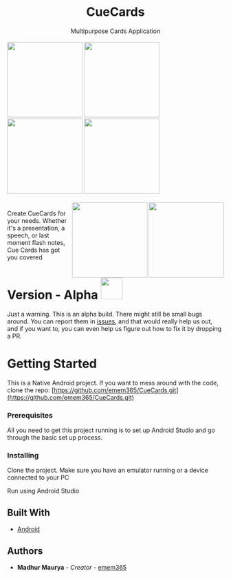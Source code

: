 # <center>CueCards</center>
<center>Multipurpose Cards Application</center><br>
<span> <img src="https://emem365.github.io/host_repo/cueCardsSplash.png" width=175> <img src="https://emem365.github.io/host_repo/cueCardsCard.png" width=175> <img src="https://emem365.github.io/host_repo/cuecardsPresentation.png" width=175> <img src="https://emem365.github.io/host_repo/cueCardsEdit.png" width=175></span> <br>
<br>
<span> <img align="right" src="https://emem365.github.io/host_repo/cueCardsHomeDark.png" width=175> <img align="right" src="https://emem365.github.io/host_repo/cueCardsHome.png" width=175> </span> <br>
Create CueCards for your needs. Whether it's a presentation, a speech, or last moment flash notes, Cue Cards has got you covered
<br>

# Version - Alpha <img src = "https://emem365.github.io/host_repo/cowboybug.png" width=50>
Just a warning. This is an alpha build. There might still be small bugs around. You can report them in [issues](https://github.com/emem365/CueCards/issues), and that would really help us out, and if you want to, you can even help us figure out how to fix it by dropping a PR.

# Getting Started

This is a Native Android project. If you want to mess around with the code, clone the repo:  [https://github.com/emem365/CueCards.git](https://github.com/emem365/CueCards.git)

### Prerequisites

All you need to get this project running is to set up Android Studio and go through the basic set up process.

### Installing

Clone the project. Make sure you have an emulator running or a device connected to your PC

Run using Android Studio

## Built With

-   [Android](https://www.android.com/intl/en_in/)

## Authors

-   **Madhur Maurya**  -  _Creator_  -  [emem365](https://github.com/emem365)

